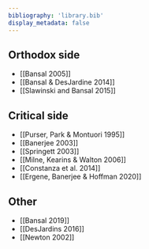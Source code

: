 ```yaml
---
bibliography: 'library.bib'
display_metadata: false
---
```


## Orthodox side

* [[Bansal 2005]]
* [[Bansal & DesJardine 2014]]
* [[Slawinski and Bansal 2015]]

## Critical side

* [[Purser, Park & Montuori 1995]]
* [[Banerjee 2003]]
* [[Springett 2003]]
* [[Milne, Kearins & Walton 2006]]
* [[Constanza et al. 2014]]
* [[Ergene, Banerjee & Hoffman 2020]]

## Other

* [[Bansal 2019]]
* [[DesJardins 2016]]
* [[Newton 2002]]